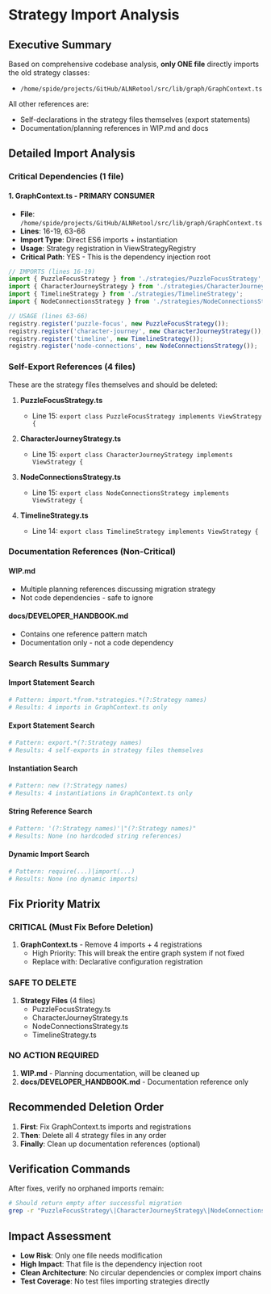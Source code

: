 # Strategy Import Analysis

## Executive Summary

Based on comprehensive codebase analysis, **only ONE file** directly imports the old strategy classes:
- `/home/spide/projects/GitHub/ALNRetool/src/lib/graph/GraphContext.ts`

All other references are:
- Self-declarations in the strategy files themselves (export statements)
- Documentation/planning references in WIP.md and docs

## Detailed Import Analysis

### Critical Dependencies (1 file)

#### 1. GraphContext.ts - PRIMARY CONSUMER
- **File**: `/home/spide/projects/GitHub/ALNRetool/src/lib/graph/GraphContext.ts`
- **Lines**: 16-19, 63-66
- **Import Type**: Direct ES6 imports + instantiation
- **Usage**: Strategy registration in ViewStrategyRegistry
- **Critical Path**: YES - This is the dependency injection root

```typescript
// IMPORTS (lines 16-19)
import { PuzzleFocusStrategy } from './strategies/PuzzleFocusStrategy';
import { CharacterJourneyStrategy } from './strategies/CharacterJourneyStrategy';
import { TimelineStrategy } from './strategies/TimelineStrategy';
import { NodeConnectionsStrategy } from './strategies/NodeConnectionsStrategy';

// USAGE (lines 63-66)
registry.register('puzzle-focus', new PuzzleFocusStrategy());
registry.register('character-journey', new CharacterJourneyStrategy());
registry.register('timeline', new TimelineStrategy());
registry.register('node-connections', new NodeConnectionsStrategy());
```

### Self-Export References (4 files)

These are the strategy files themselves and should be deleted:

1. **PuzzleFocusStrategy.ts**
   - Line 15: `export class PuzzleFocusStrategy implements ViewStrategy {`

2. **CharacterJourneyStrategy.ts** 
   - Line 15: `export class CharacterJourneyStrategy implements ViewStrategy {`

3. **NodeConnectionsStrategy.ts**
   - Line 15: `export class NodeConnectionsStrategy implements ViewStrategy {`

4. **TimelineStrategy.ts**
   - Line 14: `export class TimelineStrategy implements ViewStrategy {`

### Documentation References (Non-Critical)

#### WIP.md
- Multiple planning references discussing migration strategy
- Not code dependencies - safe to ignore

#### docs/DEVELOPER_HANDBOOK.md  
- Contains one reference pattern match
- Documentation only - not a code dependency

### Search Results Summary

#### Import Statement Search
```bash
# Pattern: import.*from.*strategies.*(?:Strategy names)
# Results: 4 imports in GraphContext.ts only
```

#### Export Statement Search  
```bash
# Pattern: export.*(?:Strategy names)
# Results: 4 self-exports in strategy files themselves
```

#### Instantiation Search
```bash
# Pattern: new (?:Strategy names)
# Results: 4 instantiations in GraphContext.ts only  
```

#### String Reference Search
```bash
# Pattern: '(?:Strategy names)'|"(?:Strategy names)"
# Results: None (no hardcoded string references)
```

#### Dynamic Import Search
```bash
# Pattern: require(...)|import(...)
# Results: None (no dynamic imports)
```

## Fix Priority Matrix

### CRITICAL (Must Fix Before Deletion)
1. **GraphContext.ts** - Remove 4 imports + 4 registrations
   - High Priority: This will break the entire graph system if not fixed
   - Replace with: Declarative configuration registration

### SAFE TO DELETE
1. **Strategy Files** (4 files)
   - PuzzleFocusStrategy.ts
   - CharacterJourneyStrategy.ts  
   - NodeConnectionsStrategy.ts
   - TimelineStrategy.ts

### NO ACTION REQUIRED
1. **WIP.md** - Planning documentation, will be cleaned up
2. **docs/DEVELOPER_HANDBOOK.md** - Documentation reference only

## Recommended Deletion Order

1. **First**: Fix GraphContext.ts imports and registrations
2. **Then**: Delete all 4 strategy files in any order
3. **Finally**: Clean up documentation references (optional)

## Verification Commands

After fixes, verify no orphaned imports remain:

```bash
# Should return empty after successful migration
grep -r "PuzzleFocusStrategy\|CharacterJourneyStrategy\|NodeConnectionsStrategy\|TimelineStrategy" src/ --exclude-dir=node_modules
```

## Impact Assessment

- **Low Risk**: Only one file needs modification
- **High Impact**: That file is the dependency injection root
- **Clean Architecture**: No circular dependencies or complex import chains
- **Test Coverage**: No test files importing strategies directly